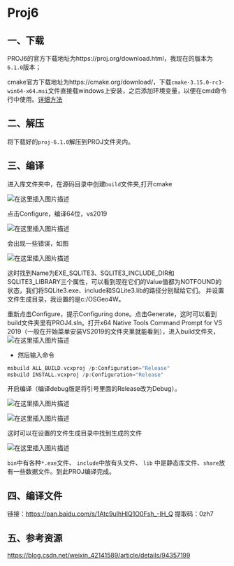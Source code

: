 # Proj6

## 一、下载

PROJ6的官方下载地址为https://proj.org/download.html，我现在的版本为`6.1.0`版本；

cmake官方下载地址为https://cmake.org/download/，下载`cmake-3.15.0-rc3-win64-x64.msi`文件直接载windows上安装，之后添加环境变量，以便在cmd命令行中使用。[详细方法](https://jingyan.baidu.com/article/19192ad8dfa3d8e53e5707c8.html)

## 二、解压

将下载好的`proj-6.1.0`解压到PROJ文件夹内。

## 三、编译

进入库文件夹中，在源码目录中创建`build`文件夹,打开cmake

![在这里插入图片描述](https://pzy-images.oss-cn-hangzhou.aliyuncs.com/img/202208010928612.png)

点击Configure，编译64位，vs2019

![在这里插入图片描述](https://pzy-images.oss-cn-hangzhou.aliyuncs.com/img/202208010928612.png)

会出现一些错误，如图

![在这里插入图片描述](https://pzy-images.oss-cn-hangzhou.aliyuncs.com/img/202208010928612.png)

这时找到Name为EXE_SQLITE3、SQLITE3_INCLUDE_DIR和SQLITE3_LIBRARY三个属性，可以看到现在它们的Value值都为NOTFOUND的状态，我们将SQLite3.exe、include和SQLite3.lib的路径分别赋给它们。
并设置文件生成目录，我设置的是c:/OSGeo4W。

重新点击Configure，提示Configuring done。点击Generate，这时可以看到build文件夹里有PROJ4.sln。打开x64 Native Tools Command Prompt for VS 2019（一般在开始菜单安装VS2019的文件夹里就能看到），进入build文件夹，
![在这里插入图片描述](https://pzy-images.oss-cn-hangzhou.aliyuncs.com/img/202208010928612.png)

- 然后输入命令

```c
msbuild ALL_BUILD.vcxproj /p:Configuration="Release"
msbuild INSTALL.vcxproj /p:Configuration="Release"
```

开启编译（编译debug版是将引号里面的Release改为Debug）。

![在这里插入图片描述](https://pzy-images.oss-cn-hangzhou.aliyuncs.com/img/202208010928612.png)

![在这里插入图片描述](https://pzy-images.oss-cn-hangzhou.aliyuncs.com/img/202208010928612.png)

这时可以在设置的文件生成目录中找到生成的文件

![在这里插入图片描述](https://pzy-images.oss-cn-hangzhou.aliyuncs.com/img/202208010928612.png)

`bin`中有各种`*.exe`文件、 `include`中放有头文件、 `lib` 中是静态库文件、`share`放有一些数据文件。到此PROJ编译完成。

## 四、编译文件

链接：https://pan.baidu.com/s/1Atc9uIhHIQ1O0Fsh_-IH_Q 
提取码：0zh7

## 五、参考资源

https://blog.csdn.net/weixin_42141589/article/details/94357199